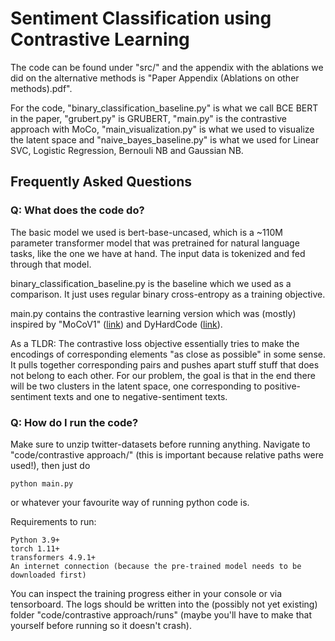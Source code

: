 # Sentiment Classification using Contrastive Learning

The code can be found under "src/" and the appendix with the ablations we did on the alternative methods is "Paper Appendix (Ablations on other methods).pdf".

For the code, "binary_classification_baseline.py" is what we call BCE BERT in the paper, "grubert.py" is GRUBERT, "main.py" is the contrastive approach with MoCo, "main_visualization.py" is what we used to visualize the latent space and "naive_bayes_baseline.py" is what we used for Linear SVC, Logistic Regression, Bernouli NB and Gaussian NB.

## Frequently Asked Questions

### Q: What does the code do?

The basic model we used is bert-base-uncased, which is a ~110M parameter transformer model that was pretrained for natural language tasks, like the one we have at hand. The input data is tokenized and fed through that model.

binary_classification_baseline.py is the baseline which we used as a comparison. It just uses regular binary cross-entropy as a training objective.

main.py contains the contrastive learning version which was (mostly) inspired by "MoCoV1" ([link](https://openaccess.thecvf.com/content_CVPR_2020/papers/He_Momentum_Contrast_for_Unsupervised_Visual_Representation_Learning_CVPR_2020_paper.pdf)) and DyHardCode ([link](https://openreview.net/pdf?id=eiAkrltBTh4)).

As a TLDR: The contrastive loss objective essentially tries to make the encodings of corresponding elements "as close as possible" in some sense. It pulls together corresponding pairs and pushes apart stuff stuff that does not belong to each other. For our problem, the goal is that in the end there will be two clusters in the latent space, one corresponding to positive-sentiment texts and one to negative-sentiment texts.

### Q: How do I run the code?

Make sure to unzip twitter-datasets before running anything. Navigate to "code/contrastive approach/" (this is important because relative paths were used!), then just do

    python main.py
    
or whatever your favourite way of running python code is.

Requirements to run:

    Python 3.9+
    torch 1.11+
    transformers 4.9.1+
    An internet connection (because the pre-trained model needs to be downloaded first)
    
You can inspect the training progress either in your console or via tensorboard. The logs should be written into the (possibly not yet existing) folder "code/contrastive approach/runs" (maybe you'll have to make that yourself before running so it doesn't crash).
